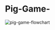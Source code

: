 # Pig-Game-

![pig-game-flowchart](https://user-images.githubusercontent.com/98840546/182028575-2b5c47a3-9fff-4014-b81b-8ed7ad763d84.png)
